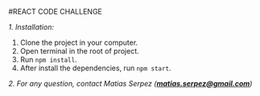#REACT CODE CHALLENGE

_1. Installation:_

1. Clone the project in your computer.
1. Open terminal in the root of project.
1. Run ```npm install```.
1. After install the dependencies, run ```npm start```.

_2. For any question, contact Matias Serpez (***matias.serpez@gmail.com***)_
